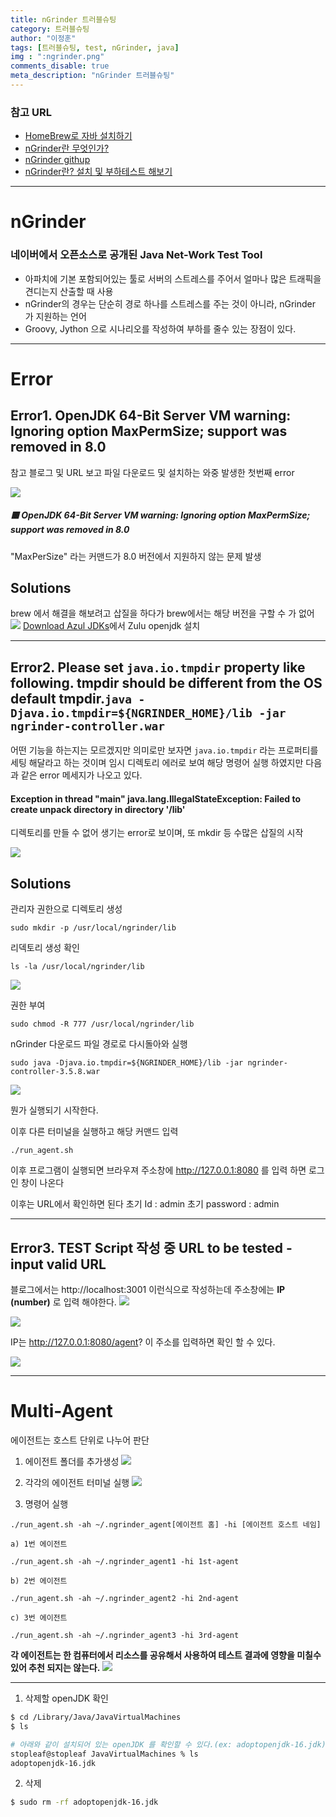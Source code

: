 ```yaml
---
title: nGrinder 트러블슈팅
category: 트러블슈팅
author: "이정훈"
tags: [트러블슈팅, test, nGrinder, java]
img : ":ngrinder.png"
comments_disable: true
meta_description: "nGrinder 트러블슈팅"
---
```


### 참고 URL
- [HomeBrew로 자바 설치하기]('https://hyeon-gomi.tistory.com/entry/Java-Homebrew%EB%A1%9C-%EC%9E%90%EB%B0%94-%EC%84%A4%EC%B9%98%ED%95%98%EA%B8%B0-feat-Java%EC%9D%98-%EC%A0%95%EC%84%9D%EA%B8%B0%EC%B4%88%ED%8E%B8')
- [nGrinder란 무엇인가?]('https://blog.lovizu.com/entry/nGrinder-%EB%9E%80-%EB%AC%B4%EC%97%87%EC%9D%B8%EA%B0%80-%EC%82%AC%EC%9A%A9-%ED%9B%84%EA%B8%B0')
- [nGrinder githup]('https://github.com/naver')
- [nGrinder란? 설치 및 부하테스트 해보기]('https://developer-c.tistory.com/55')
***

# nGrinder 

### 네이버에서 오픈소스로 공개된 Java Net-Work Test Tool
- 아파치에 기본 포함되어있는 툴로 서버의 스트레스를 주어서 얼마나 많은 트래픽을 견디는지 산출할 때 사용
- nGrinder의 경우는 단순히 경로 하나를 스트레스를 주는 것이 아니라, nGrinder 가 지원하는 언어 
- Groovy, Jython 으로 시나리오를 작성하여 부하를 줄수 있는 장점이 있다.

***
# Error 

## Error1.  OpenJDK 64-Bit Server VM warning: Ignoring option MaxPermSize; support was removed in 8.0

참고 블로그 및 URL 보고 파일 다운로드 및 설치하는 와중 발생한 첫번째 error

![](https://i.imgur.com/6xAp510.png)

##### 🟥 OpenJDK 64-Bit Server VM warning: Ignoring option MaxPermSize; support was removed in 8.0

"MaxPerSize" 라는 커맨드가 8.0 버전에서 지원하지 않는 문제 발생

## Solutions
brew 에서 해결을 해보려고 삽질을 하다가 brew에서는 해당 버전을 구할 수 가 없어 
![](https://i.imgur.com/UiBlaKu.png)
[Download Azul JDKs]('https://www.azul.com/downloads/?version=java-11-lts&os=macos&architecture=arm-64-bit&package=jdk')에서 Zulu openjdk 설치

---

## Error2. Please set `java.io.tmpdir` property like following. tmpdir should be different from the OS default tmpdir.`java -Djava.io.tmpdir=${NGRINDER_HOME}/lib -jar ngrinder-controller.war`

어떤 기능을 하는지는 모르겠지만 의미로만 보자면 `java.io.tmpdir` 라는 프로퍼티를 세팅 해달라고 하는 것이며 임시 디렉토리 에러로 보여 해당 명령어 실행 하였지만 다음과 같은 error 메세지가 나오고 있다.

#### Exception in thread "main" java.lang.IllegalStateException: Failed to create unpack directory in directory '/lib'

디렉토리를 만들 수 없어 생기는 error로 보이며, 또 mkdir 등 수많은 삽질의 시작

![](https://i.imgur.com/vDImPwN.png)


## Solutions

관리자 권한으로 디렉토리 생성
```
sudo mkdir -p /usr/local/ngrinder/lib
```

리덱토리 생성 확인
```
ls -la /usr/local/ngrinder/lib
```
![](https://i.imgur.com/UQsIkk6.png)

권한 부여
```
sudo chmod -R 777 /usr/local/ngrinder/lib
```

nGrinder 다운로드 파일 경로로 다시돌아와 실행
```
sudo java -Djava.io.tmpdir=${NGRINDER_HOME}/lib -jar ngrinder-controller-3.5.8.war
```

![](https://i.imgur.com/3MEnBwz.png)

뭔가 실행되기 시작한다.

이후 다른 터미널을 실행하고 해당 커맨드 입력
```
./run_agent.sh
```

이후 프로그램이 실행되면
브라우져 주소창에 http://127.0.0.1:8080 를 입력 하면 로그인 창이 나온다

이후는 URL에서 확인하면 된다
초기 Id : admin
초기 password : admin

---


## Error3. TEST Script 작성 중 URL to be tested - **input valid URL**

블로그에서는 http://localhost:3001 이런식으로 작성하는데 
주소창에는 **IP (number)** 로 입력 해야한다.
![](https://i.imgur.com/CyZlXQb.png)

![](https://i.imgur.com/FxOsqB2.png)

IP는 http://127.0.0.1:8080/agent?  이 주소를 입력하면 확인 할 수 있다.

![](https://i.imgur.com/yopMIqH.png)

---
# Multi-Agent

에이전트는 호스트 단위로 나누어 판단
1. 에이전트 폴더를 추가생성
   ![](https://i.imgur.com/BSEiz0Q.png)

2. 각각의 에이전트 터미널 실행
   ![](https://i.imgur.com/wlNgxxs.jpg)

3. 명령어 실행
```
./run_agent.sh -ah ~/.ngrinder_agent[에이전트 홈] -hi [에이전트 호스트 네임]
```
	a) 1번 에이전트
```
./run_agent.sh -ah ~/.ngrinder_agent1 -hi 1st-agent
```
	b) 2번 에이전트
```
./run_agent.sh -ah ~/.ngrinder_agent2 -hi 2nd-agent
```
	c) 3번 에이전트
```
./run_agent.sh -ah ~/.ngrinder_agent3 -hi 3rd-agent
```

**각 에이전트는 한 컴퓨터에서 리소스를 공유해서 사용하여 테스트 결과에 영향을 미칠수 있어 
추천 되지는 않는다.**
![](https://i.imgur.com/3LvEfyB.png)


---

1) 삭제할 openJDK 확인

```bash
$ cd /Library/Java/JavaVirtualMachines
$ ls
```

```bash
# 아래와 같이 설치되어 있는 openJDK 를 확인할 수 있다.(ex: adoptopenjdk-16.jdk)
stopleaf@stopleaf JavaVirtualMachines % ls
adoptopenjdk-16.jdk
```

2) 삭제

```bash
$ sudo rm -rf adoptopenjdk-16.jdk
```
